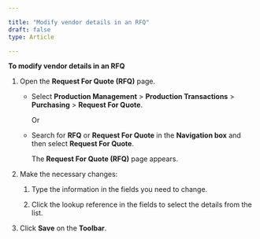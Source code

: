 ```yaml
---

title: "Modify vendor details in an RFQ"
draft: false
type: Article

---
```


**To modify vendor details in an RFQ**

1. Open the **Request For Quote (RFQ)** page.

    - Select **Production Management** > **Production Transactions** > **Purchasing** > **Request For Quote**.

        Or

    - Search for **RFQ** or **Request For Quote** in the **Navigation box** and then select **Request For Quote**.

       The **Request For Quote (RFQ)** page appears.

2. Make the necessary changes:

    1. Type the information in the fields you need to change.

    2. Click the lookup reference in the fields to select the details from the list.

3. Click **Save** on the **Toolbar**.